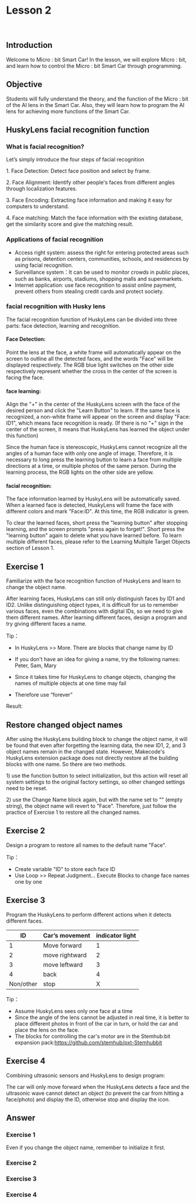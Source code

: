 # Lesson 2
 
 

## Introduction
<P>
Welcome to Micro : bit Smart Car! In the lesson, we will explore Micro : bit, and learn how to control the Micro : bit Smart Car through programming.
<P>

## Objective
<P>
Students will fully understand the theory, and the function of the Micro : bit of the AI lens in the Smart Car. Also, they will learn how to program the AI lens for achieving more functions of the Smart Car.
<P>

## HuskyLens facial recognition function
### What is facial recognition?
<P>
Let’s simply introduce the four steps of facial recognition
<P>
<P>
1.	Face Detection: Detect face position and select by frame.
<P>
<P>
2.	Face Alignment: Identify other people's faces from different angles through localization features.
<P>
<P>
3.	Face Encoding: Extracting face information and making it easy for computers to understand.
<P>
<P>
4.	Face matching: Match the face information with the existing database, get the similarity score and give the matching result.
<P>

### Applications of facial recognition

+ Access right system: assess the right for entering protected areas such as prisons, detention centers, communities, schools, and residences by using facial recognition.
+ Surveillance system：It can be used to monitor crowds in public places, such as banks, airports, stadiums, shopping malls and supermarkets.
+ Internet application: use face recognition to assist online payment, prevent others from stealing credit cards and protect society.
 
### facial recognition with Husky lens
<P>
The facial recognition function of HuskyLens can be divided into three parts: face detection, learning and recognition.
<P>

#### Face Detection:
<P>
Point the lens at the face, a white frame will automatically appear on the screen to outline all the detected faces, and the words "Face" will be displayed respectively. The RGB blue light switches on the other side respectively represent whether the cross in the center of the screen is facing the face.
<P>

#### face learning:
<P>
Align the "+" in the center of the HuskyLens screen with the face of the desired person and click the "Learn Button" to learn. If the same face is recognized, a non-white frame will appear on the screen and display "Face: ID1", which means face recognition is ready. (If there is no "+" sign in the center of the screen, it means that HuskyLens has learned the object under this function) 
<P>
<P>
Since the human face is stereoscopic, HuskyLens cannot recognize all the angles of a human face with only one angle of image. Therefore, it is necessary to long press the learning button to learn a face from multiple directions at a time, or multiple photos of the same person. During the learning process, the RGB lights on the other side are yellow. 
<P>

#### facial recognition:
<P>
The face information learned by HuskyLens will be automatically saved. When a learned face is detected, HuskyLens will frame the face with different colors and mark "Face:ID". At this time, the RGB indicator is green. 
<P>
<P>
To clear the learned faces, short press the "learning button" after stopping learning, and the screen prompts "press again to forget!". Short press the "learning button" again to delete what you have learned before. To learn multiple different faces, please refer to the Learning Multiple Target Objects section of Lesson 1.
<P>

## Exercise 1
<P>
Familiarize with the face recognition function of HuskyLens and learn to change the object name.
<P>
<P>
After learning faces, HuskyLens can still only distinguish faces by ID1 and ID2. Unlike distinguishing object types, it is difficult for us to remember various faces, even the combinations with digital IDs, so we need to give them different names. After learning different faces, design a program and try giving different faces a name.
<P>
<P>
Tip：
<P>

+ In HuskyLens >> More. There are blocks that change name by ID

+ If you don't have an idea for giving a name, try the following names: Peter, Sam, Mary
+ Since it takes time for HuskyLens to change objects, changing the names of multiple objects at one time may fail
+ Therefore use “forever”

<P>
Result:
<P>

## Restore changed object names
<P>
After using the HuskyLens building block to change the object name, it will be found that even after forgetting the learning data, the new ID1, 2, and 3 object names remain in the changed state. However, Makecode's HuskyLens extension package does not directly restore all the building blocks with one name. So there are two methods.
<P>
<P>
1) use the function button to select initialization, but this action will reset all system settings to the original factory settings, so other changed settings need to be reset.
<P>
<P>
2) use the Change Name block again, but with the name set to "" (empty string), the object name will revert to "Face". Therefore, just follow the practice of Exercise 1 to restore all the changed names.
<P>

## Exercise 2
<P>
Design a program to restore all names to the default name "Face".
<P>
<P>
Tip：
<P>

+ Create variable "ID" to store each face ID  
+ Use Loop >> Repeat Judgment... Execute Blocks to change face names one by one 


## Exercise 3
<P>
Program the HuskyLens to perform different actions when it detects different faces.
<P>

ID|Car’s movement|indicator light
---|---|---
1|Move forward|1
2|move rightward|2
3|move leftward|3
4|back|4
Non/other|stop|X

<P>
Tip：
<P>

+ Assume HuskyLens sees only one face at a time
+ Since the angle of the lens cannot be adjusted in real time, it is better to place different photos in front of the car in turn, or hold the car and place the lens on the face.
+ The blocks for controlling the car's motor are in the Stemhub:bit expansion pack:<a href="https://github.com/stemhub/pxt-Stemhubbit">https://github.com/stemhub/pxt-Stemhubbit</a>

## Exercise 4
<P>
Combining ultrasonic sensors and HuskyLens to design program:
<P>
<P>
The car will only move forward when the HuskyLens detects a face and the ultrasonic wave cannot detect an object (to prevent the car from hitting a face/photo) and display the ID, otherwise stop and display the icon.
<P>

## Answer
### Exercise 1
<P>
Even if you change the object name, remember to initialize it first.
<P>
 

### Exercise 2

### Exercise 3
 
 

### Exercise 4
 

